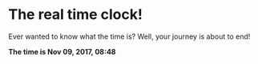 # The real time clock!

Ever wanted to know what the time is? Well, your journey is about to end!

**The time is Nov 09, 2017, 08:48**